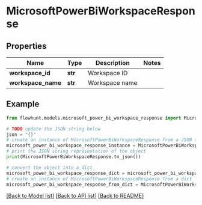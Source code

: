 # MicrosoftPowerBiWorkspaceResponse


## Properties

Name | Type | Description | Notes
------------ | ------------- | ------------- | -------------
**workspace_id** | **str** | Workspace ID | 
**workspace_name** | **str** | Workspace name | 

## Example

```python
from flowhunt.models.microsoft_power_bi_workspace_response import MicrosoftPowerBiWorkspaceResponse

# TODO update the JSON string below
json = "{}"
# create an instance of MicrosoftPowerBiWorkspaceResponse from a JSON string
microsoft_power_bi_workspace_response_instance = MicrosoftPowerBiWorkspaceResponse.from_json(json)
# print the JSON string representation of the object
print(MicrosoftPowerBiWorkspaceResponse.to_json())

# convert the object into a dict
microsoft_power_bi_workspace_response_dict = microsoft_power_bi_workspace_response_instance.to_dict()
# create an instance of MicrosoftPowerBiWorkspaceResponse from a dict
microsoft_power_bi_workspace_response_from_dict = MicrosoftPowerBiWorkspaceResponse.from_dict(microsoft_power_bi_workspace_response_dict)
```
[[Back to Model list]](../README.md#documentation-for-models) [[Back to API list]](../README.md#documentation-for-api-endpoints) [[Back to README]](../README.md)


